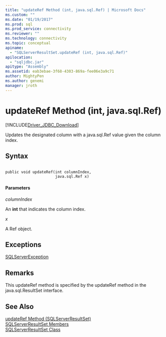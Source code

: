 ```yaml
---
title: "updateRef Method (int, java.sql.Ref) | Microsoft Docs"
ms.custom: ""
ms.date: "01/19/2017"
ms.prod: sql
ms.prod_service: connectivity
ms.reviewer: ""
ms.technology: connectivity
ms.topic: conceptual
apiname: 
  - "SQLServerResultSet.updateRef (int, java.sql.Ref)"
apilocation: 
  - "sqljdbc.jar"
apitype: "Assembly"
ms.assetid: eab3ebae-3f68-4303-869a-fee06e3a9c71
author: MightyPen
ms.author: genemi
manager: jroth
---
```

# updateRef Method (int, java.sql.Ref)
[!INCLUDE[Driver_JDBC_Download](../../../includes/driver_jdbc_download.md)]

  Updates the designated column with a java.sql.Ref value given the column index.  
  
## Syntax  
  
```  
  
public void updateRef(int columnIndex,  
                      java.sql.Ref x)  
```  
  
#### Parameters  
 *columnIndex*  
  
 An **int** that indicates the column index.  
  
 *x*  
  
 A Ref object.  
  
## Exceptions  
 [SQLServerException](../../../connect/jdbc/reference/sqlserverexception-class.md)  
  
## Remarks  
 This updateRef method is specified by the updateRef method in the java.sql.ResultSet interface.  
  
## See Also  
 [updateRef Method &#40;SQLServerResultSet&#41;](../../../connect/jdbc/reference/updateref-method-sqlserverresultset.md)   
 [SQLServerResultSet Members](../../../connect/jdbc/reference/sqlserverresultset-members.md)   
 [SQLServerResultSet Class](../../../connect/jdbc/reference/sqlserverresultset-class.md)  
  
  

